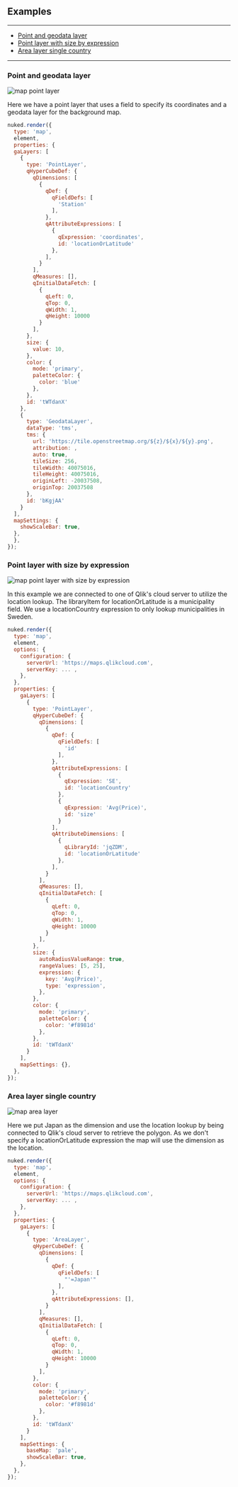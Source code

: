 ## Examples

---

- [Point and geodata layer](#point-and-geodata-layer)
- [Point layer with size by expression](#point-layer-with-size-by-expression)
- [Area layer single country](#area-layer-single-country)

---

### Point and geodata layer

![map point layer](../assets/sn-map-point-geodata.png)

Here we have a point layer that uses a field to specify its coordinates and a geodata layer for the background map.

```js
nuked.render({
  type: 'map',
  element,
  properties: {
  gaLayers: [
    {
      type: 'PointLayer',
      qHyperCubeDef: {
        qDimensions: [
          {
            qDef: {
              qFieldDefs: [
                'Station'
              ],
            },
            qAttributeExpressions: [
              {
                qExpression: 'coordinates',
                id: 'locationOrLatitude'
              },
            ],
          }
        ],
        qMeasures: [],
        qInitialDataFetch: [
          {
            qLeft: 0,
            qTop: 0,
            qWidth: 1,
            qHeight: 10000
          }
        ],
      },
      size: {
        value: 10,
      },
      color: {
        mode: 'primary',
        paletteColor: {
          color: 'blue'
        },
      },
      id: 'tWTdanX'
    },
    {
      type: 'GeodataLayer',
      dataType: 'tms',
      tms: {
        url: 'https://tile.openstreetmap.org/${z}/${x}/${y}.png',
        attribution: ,
        auto: true,
        tileSize: 256,
        tileWidth: 40075016,
        tileHeight: 40075016,
        originLeft: -20037508,
        originTop: 20037508
      },
      id: 'bKgjAA'
    }
  ],
  mapSettings: {
    showScaleBar: true,
  },
  },
});
```

### Point layer with size by expression

![map point layer with size by expression](../assets/sn-map-point-layer-size.png)

In this example we are connected to one of Qlik's cloud server to utilize the location lookup. The libraryItem for locationOrLatitude is a municipality field. We use a locationCountry expression to only lookup municipalities in Sweden.

```js
nuked.render({
  type: 'map',
  element,
  options: {
    configuration: {
      serverUrl: 'https://maps.qlikcloud.com',
      serverKey: ... ,
    },
  },
  properties: {
    gaLayers: [
      {
        type: 'PointLayer',
        qHyperCubeDef: {
          qDimensions: [
            {
              qDef: {
                qFieldDefs: [
                  'id'
                ],
              },
              qAttributeExpressions: [
                {
                  qExpression: 'SE',
                  id: 'locationCountry'
                },
                {
                  qExpression: 'Avg(Price)',
                  id: 'size'
                }
              ],
              qAttributeDimensions: [
                {
                  qLibraryId: 'jqZDM',
                  id: 'locationOrLatitude'
                },
              ],
            }
          ],
          qMeasures: [],
          qInitialDataFetch: [
            {
              qLeft: 0,
              qTop: 0,
              qWidth: 1,
              qHeight: 10000
            }
          ],
        },
        size: {
          autoRadiusValueRange: true,
          rangeValues: [5, 25],
          expression: {
            key: 'Avg(Price)',
            type: 'expression',
          },
        },
        color: {
          mode: 'primary',
          paletteColor: {
            color: '#f8981d'
          },
        },
        id: 'tWTdanX'
      }
    ],
    mapSettings: {},
  },
});
```

### Area layer single country

![map area layer](../assets/sn-map-area-layer-lookup.png)

Here we put Japan as the dimension and use the location lookup by being connected to Qlik's cloud server to retrieve the polygon. As we don't specify a locationOrLatitude expression the map will use the dimension as the location.

```js
nuked.render({
  type: 'map',
  element,
  options: {
    configuration: {
      serverUrl: 'https://maps.qlikcloud.com',
      serverKey: ... ,
    },
  },
  properties: {
    gaLayers: [
      {
        type: 'AreaLayer',
        qHyperCubeDef: {
          qDimensions: [
            {
              qDef: {
                qFieldDefs: [
                  "'=Japan'"
                ],
              },
              qAttributeExpressions: [],
            }
          ],
          qMeasures: [],
          qInitialDataFetch: [
            {
              qLeft: 0,
              qTop: 0,
              qWidth: 1,
              qHeight: 10000
            }
          ],
        },
        color: {
          mode: 'primary',
          paletteColor: {
            color: '#f8981d'
          },
        },
        id: 'tWTdanX'
      }
    ],
    mapSettings: {
      baseMap: 'pale',
      showScaleBar: true,
    },
  },
});
```
